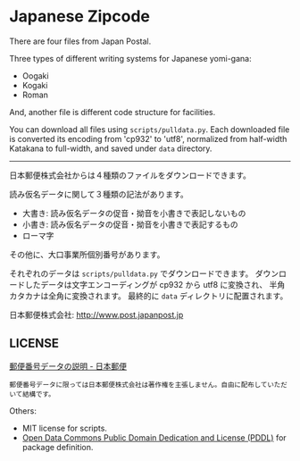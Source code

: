 # Japanese Zipcode

There are four files from Japan Postal.

Three types of different writing systems for Japanese yomi-gana:

* Oogaki
* Kogaki
* Roman

And, another file is different code structure for facilities.

You can download all files using `scripts/pulldata.py`.
Each downloaded file is converted its encoding from 'cp932' to 'utf8',
normalized from half-width Katakana to full-width,
and saved under `data` directory.

-----

日本郵便株式会社からは４種類のファイルをダウンロードできます。

読み仮名データに関して３種類の記法があります。

* 大書き: 読み仮名データの促音・拗音を小書きで表記しないもの
* 小書き: 読み仮名データの促音・拗音を小書きで表記するもの
* ローマ字

その他に、大口事業所個別番号があります。

それぞれのデータは `scripts/pulldata.py` でダウンロードできます。
ダウンロードしたデータは文字エンコーディングが cp932 から utf8 に変換され、
半角カタカナは全角に変換されます。
最終的に `data` ディレクトリに配置されます。

日本郵便株式会社: http://www.post.japanpost.jp

## LICENSE

[郵便番号データの説明 - 日本郵便](http://www.post.japanpost.jp/zipcode/dl/readme.html)

    郵便番号データに限っては日本郵便株式会社は著作権を主張しません。自由に配布していただいて結構です。

Others:

- MIT license for scripts.
- [Open Data Commons Public Domain Dedication and License (PDDL)](https://opendatacommons.org/licenses/pddl/) for package definition.
